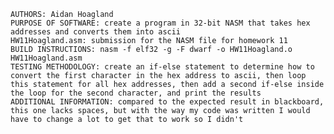 
    AUTHORS: Aidan Hoagland
    PURPOSE OF SOFTWARE: create a program in 32-bit NASM that takes hex addresses and converts them into ascii
    HW11Hoagland.asm: submission for the NASM file for homework 11
    BUILD INSTRUCTIONS: nasm -f elf32 -g -F dwarf -o HW11Hoagland.o HW11Hoagland.asm
    TESTING METHODOLOGY: create an if-else statement to determine how to convert the first character in the hex address to ascii, then loop this statement for all hex addresses, then add a second if-else inside the loop for the second character, and print the results
    ADDITIONAL INFORMATION: compared to the expected result in blackboard, this one lacks spaces, but with the way my code was written I would have to change a lot to get that to work so I didn't

